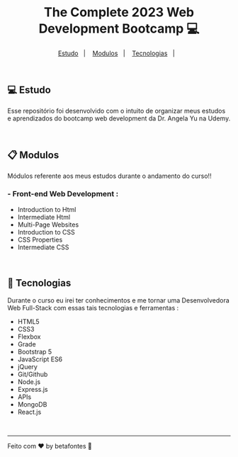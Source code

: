 <h1 align="center">The Complete 2023 Web Development Bootcamp 💻</h1>

<p align="center">
  <a href="#-estudo">Estudo</a>&nbsp;&nbsp;&nbsp;|&nbsp;&nbsp;&nbsp;
  <a href="##-modulos">Modulos</a>&nbsp;&nbsp;&nbsp;|&nbsp;&nbsp;&nbsp;
  <a href="##-tecnologias">Tecnologias</a>&nbsp;&nbsp;&nbsp;|&nbsp;&nbsp;&nbsp;
</p>

<br>


## 💻 Estudo

Esse repositório foi desenvolvido com o intuito de organizar meus estudos e aprendizados do bootcamp web development da Dr. Angela Yu na Udemy.

<br>

## 📋 Modulos

Módulos referente aos meus estudos durante o andamento do curso!!

### - Front-end Web Development :

- Introduction to Html
- Intermediate Html
- Multi-Page Websites
- Introduction to CSS
- CSS Properties
- Intermediate CSS


<br>

## 🚀 Tecnologias

Durante o curso eu irei ter conhecimentos e me tornar uma Desenvolvedora Web Full-Stack com essas tais tecnologias e ferramentas :

- HTML5      
- CSS3
- Flexbox
- Grade
- Bootstrap 5
- JavaScript ES6
- jQuery
- Git/Github
- Node.js
- Express.js
- APIs
- MongoDB
- React.js

<br>

<hr>

Feito com ♥ by betafontes :wave: 
